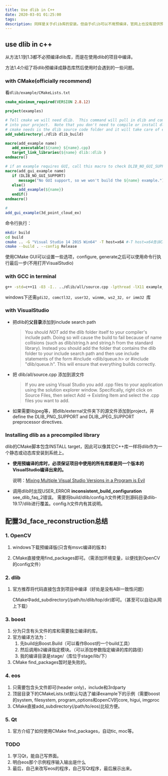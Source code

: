 ```yaml
---
title: Use dlib in C++
date: 2020-03-01 01:25:00
tags:
description: 同样是关于dlib库的安装。但由于dlib可以不用预编译，官网上也没有提供预编译的版本，本文主要是介绍如何在项目中直接使用dlib。在结尾总结了配置3d_face_reconstruction的过程（国创项目中需要用到，虽然并没有安装成功）
---
```


## use dlib in c++

从方法1.1到1.3都不必预编译dlib库，而是在使用dlib的项目中编译。

方法1.4介绍了将dlib预编译成静态库然后使用时会遇到的一些问题。

### with CMake(officially recommend)

看`dlib/example/CMakeLists.txt`

```cmake
cmake_minimum_required(VERSION 2.8.12)

project(examples)

# Tell cmake we will need dlib.  This command will pull in dlib and compile it
# into your project.  Note that you don't need to compile or install dlib.  All
# cmake needs is the dlib source code folder and it will take care of everything.
add_subdirectory(./dlib dlib_build)

macro(add_example name)
   add_executable(${name} ${name}.cpp)
   target_link_libraries(${name} dlib::dlib )
endmacro()

# if an example requires GUI, call this macro to check DLIB_NO_GUI_SUPPORT to include or exclude
macro(add_gui_example name)
   if (DLIB_NO_GUI_SUPPORT)
      message("No GUI support, so we won't build the ${name} example.")
   else()
      add_example(${name})
   endif()
endmacro()

# 
add_gui_example(3d_point_cloud_ex)
```

命令行执行：

```bash
mkdir build
cd build
cmake .. -G "Visual Studio 14 2015 Win64" -T host=x64 #-T host=x64告诉CMake生成64bit的可执行文件。其实安装了最新的VisualStudio后，-G -T都不用指定，默认使用最新的VisualStudio，默认64位。
cmake --build . --config Release
```

使用CMake GUI可以设置一些选项，configure, generate之后可以使用命令行执行最后一步(不用打开VisualStudio)

### with GCC in terminal

```bash
g++ -std=c++11 -O3 -I.. ../dlib/all/source.cpp -lpthread -lX11 example_program_name.cpp
```

windows下还需`gdi32, comctl32, user32, winmm, ws2_32, or imm32 `库

### with VisualStudio

- 把dlib的**父目录**添加到include search path

  >  You should *NOT* add the dlib folder itself to your compiler's include path. 
  >   Doing so will cause the build to fail because of name collisions (such as 
  >   dlib/string.h and string.h from the standard library). Instead you should 
  >   add the folder that contains the dlib folder to your include search path 
  >   and then use include statements of the form #include <dlib/queue.h> or
  >   #include "dlib/queue.h".  This will ensure that everything builds correctly.

- 把 dlib/all/source.cpp 添加到源文件

  > If you are using Visual Studio you add .cpp files to your application using
  >   the solution explorer window.  Specifically, right click on Source Files,
  >   then select Add -> Existing Item and select the .cpp files you want to add.

- 如果需要libjpeg等，把dlib/external文件夹下的源文件添加到project，并 define the DLIB_PNG_SUPPORT and DLIB_JPEG_SUPPORT preprocessor directives. 

### Installing dlib as a precompiled library

dlib的CMake脚本包含INSTALL target，因此可以像其它C++库一样将dlib作为一个静态或动态库安装到系统上。

- **使用预编译的库时，必须保证项目中使用的所有库都是同一个版本的VisualStudio编译出来的。**

  说明：[Mixing Multiple Visual Studio Versions in a Program is Evil]( http://siomsystems.com/mixing-visual-studio-versions/)

- 调用dlib时出现USER_ERROR __inconsistent_build_configuration__ see_dlib_faq_2错误。
  需要将build/dlib/config.h文件拷贝到源码目录dlib-19.17/dlib进行覆盖。config.h文件内有其说明。

## 配置3d_face_reconstruction总结
### 1. OpenCV

1. windows下载预编译版(只含有msvc编译的版本)

2. CMake直接使用find_packages即可。（需添加环境变量，以便找到OpenCV的config文件）

### 2. dlib

1. 官方推荐将代码直接包含到项目中编译（好处是没有ABI一致性问题）

   CMake中add_subdirectory(/path/to/dlib/top/dir)即可。（甚至可以自动从网上下载）

### 3. boost

1. 分为只含有头文件的库和需要独立编译的库。
2. 官方编译方法为：
   1. 先build出Boost.Build（可以看作Boost的一个build工具）
   2. 然后调用b2编译指定模块。（可以添加参数指定编译的库的路径）
   3. 我的编译目录是stage/（库位于stage/lib/下）
3. CMake find_packages暂时是失败的。

### 4. eos

1. 只需要包含头文件即可(header only)，include和3rdparty
2. 顶层目录下的CMakeLists.txt默认勾选了编译example下的示例（需要boost的system, filesystem, program_options和openCV的core, higui, imgproc
3. CMake直接add_subdirectory(/path/to/eos)比较方便。

### 5. Qt

1. 官方介绍了如何使用CMake find_packages，自动tic, moc等。



### TODO

1. 学习Qt，能自己写界面。
2. 明白eos那个示例程序输入输出是什么
3. 最后，自己来改写eos的程序，自己写Qt程序，最后展示出来。